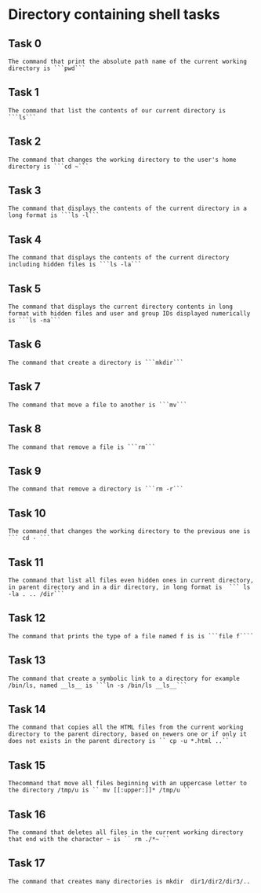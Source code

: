# Directory containing shell tasks

## Task 0
	The command that print the absolute path name of the current working directory is ```pwd```

## Task 1
	The command that list the contents of our current directory is ```ls```

## Task 2
	The command that changes the working directory to the user's home directory is ```cd ~```

## Task 3
	The command that displays the contents of the current directory in a long format is ```ls -l```

## Task 4
	The command that displays the contents of the current directory including hidden files is ```ls -la```

## Task 5
	The command that displays the current directory contents in long format with hidden files and user and group IDs displayed numerically is ```ls -na```

## Task 6
	The command that create a directory is ```mkdir```

## Task 7
	The command that move a file to another is ```mv```

## Task 8 
	The command that remove a file is ```rm```

## Task 9
	The command that remove a directory is ```rm -r```

## Task 10
	The command that changes the working directory to the previous one is ``` cd - ```

## Task 11
	The command that list all files even hidden ones in current directory, in parent directory and in a dir directory, in long format is  ``` ls -la . .. /dir```

## Task 12
	The command that prints the type of a file named f is is ```file f````

## Task 13
	The command that create a symbolic link to a directory for example /bin/ls, named __ls__ is ```ln -s /bin/ls __ls__```


## Task 14
	The command that copies all the HTML files from the current working directory to the parent directory, based on newers one or if only it does not exists in the parent directory is `` cp -u *.html ..``

## Task 15
	Thecommand that move all files beginning with an uppercase letter to the directory /tmp/u is `` mv [[:upper:]]* /tmp/u ``

## Task 16
	The command that deletes all files in the current working directory that end with the character ~ is `` rm ./*~ ``

## Task 17
	The command that creates many directories is mkdir  dir1/dir2/dir3/..


